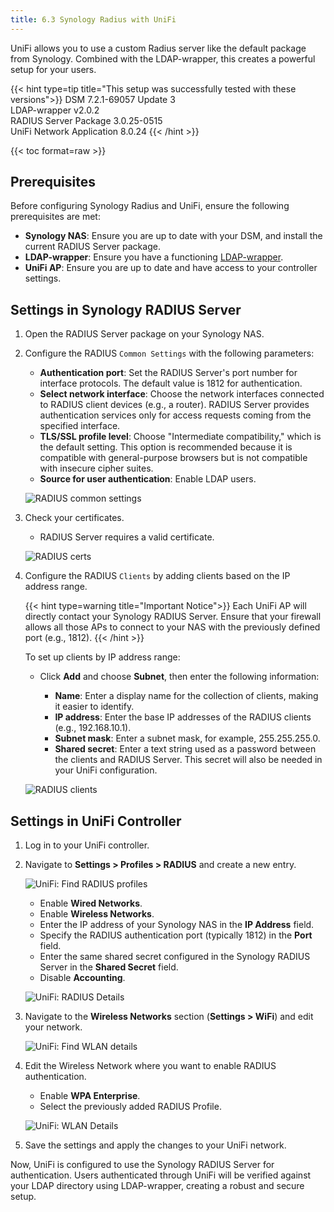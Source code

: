 ```yaml
---
title: 6.3 Synology Radius with UniFi
---
```


UniFi allows you to use a custom Radius server like the default package from Synology. Combined with the LDAP-wrapper, this creates a powerful setup for your users.

{{< hint type=tip title="This setup was successfully tested with these versions">}}
DSM 7.2.1-69057 Update 3  
LDAP-wrapper v2.0.2  
RADIUS Server Package 3.0.25-0515  
UniFi Network Application 8.0.24
{{< /hint >}}

{{< toc format=raw >}}

## Prerequisites

Before configuring Synology Radius and UniFi, ensure the following prerequisites are met:

- **Synology NAS**: Ensure you are up to date with your DSM, and install the current RADIUS Server package.
- **LDAP-wrapper**: Ensure you have a functioning [LDAP-wrapper](https://github.com/ahaenggli/AzureAD-LDAP-wrapper/).
- **UniFi AP**: Ensure you are up to date and have access to your controller settings.

## Settings in Synology RADIUS Server

1. Open the RADIUS Server package on your Synology NAS.

2. Configure the RADIUS `Common Settings` with the following parameters:

   - **Authentication port**: Set the RADIUS Server's port number for interface protocols. The default value is 1812 for authentication.
   - **Select network interface**: Choose the network interfaces connected to RADIUS client devices (e.g., a router). RADIUS Server provides authentication services only for access requests coming from the specified interface.
   - **TLS/SSL profile level**: Choose "Intermediate compatibility," which is the default setting. This option is recommended because it is compatible with general-purpose browsers but is not compatible with insecure cipher suites.
   - **Source for user authentication**: Enable LDAP users.

   ![RADIUS common settings](../radius_settings_common.png)

3. Check your certificates.

   - RADIUS Server requires a valid certificate.

   ![RADIUS certs](../radius_settings_certs.png)

4. Configure the RADIUS `Clients` by adding clients based on the IP address range.

   {{< hint type=warning title="Important Notice">}}
   Each UniFi AP will directly contact your Synology RADIUS Server. Ensure that your firewall allows all those APs to connect to your NAS with the previously defined port (e.g., 1812).
   {{< /hint >}}

   To set up clients by IP address range:

   - Click **Add** and choose **Subnet**, then enter the following information:

     - **Name**: Enter a display name for the collection of clients, making it easier to identify.
     - **IP address**: Enter the base IP addresses of the RADIUS clients (e.g., 192.168.10.1).
     - **Subnet mask**: Enter a subnet mask, for example, 255.255.255.0.
     - **Shared secret**: Enter a text string used as a password between the clients and RADIUS Server. This secret will also be needed in your UniFi configuration.

   ![RADIUS clients](../radius_settings_clients.png)

## Settings in UniFi Controller

1. Log in to your UniFi controller.
2. Navigate to **Settings > Profiles > RADIUS** and create a new entry.

    ![UniFi: Find RADIUS profiles](../radius_unifi_profiles_find.png)

    - Enable **Wired Networks**.
    - Enable **Wireless Networks**.
    - Enter the IP address of your Synology NAS in the **IP Address** field.
    - Specify the RADIUS authentication port (typically 1812) in the **Port** field.
    - Enter the same shared secret configured in the Synology RADIUS Server in the **Shared Secret** field.
    - Disable **Accounting**.

    ![UniFi: RADIUS Details](../radius_unifi_profiles_detail.png)

3. Navigate to the **Wireless Networks** section (**Settings > WiFi**) and edit your network.

    ![UniFi: Find WLAN details](../radius_unifi_wlan_new.png)

4. Edit the Wireless Network where you want to enable RADIUS authentication.
    - Enable **WPA Enterprise**.
    - Select the previously added RADIUS Profile.

    ![UniFi: WLAN Details](../radius_unifi_wlan_detail.png)

5. Save the settings and apply the changes to your UniFi network.

Now, UniFi is configured to use the Synology RADIUS Server for authentication. Users authenticated through UniFi will be verified against your LDAP directory using LDAP-wrapper, creating a robust and secure setup.
